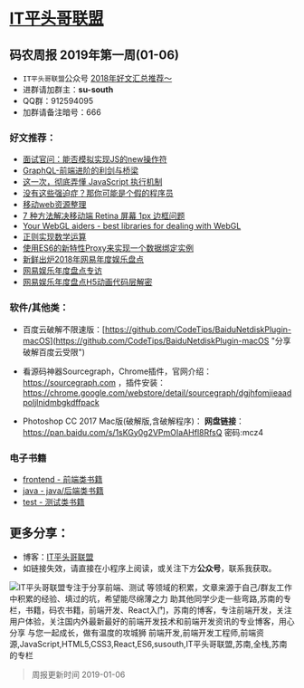 
# [IT平头哥联盟](https://susouth.com/ "@IT·平头哥联盟，码农书籍，苏南的专栏")

##  码农周报 2019年第一周(01-06)

+ `IT平头哥联盟`公众号 [2018年好文汇总推荐～](https://mp.weixin.qq.com/s/-BA4X3ScSSpsZRrUCyTuBw)
+ 进群请加群主：**su-south**
+ QQ群：912594095 
+ 加群请备注暗号：666 

### 好文推荐：
+ [面试官问：能否模拟实现JS的new操作符](https://segmentfault.com/a/1190000016911391)
+ [GraphQL-前端进阶的利剑与桥梁](https://mp.weixin.qq.com/s/Gw3iOyuRr8HvOqY1GNxqqA)
+ [这一次，彻底弄懂 JavaScript 执行机制](https://juejin.im/post/59e85eebf265da430d571f89)
+ [没有这些强迫症？那你可能是个假的程序员](https://mp.weixin.qq.com/s/SGr_mgevOh6x21gBUjsHvA)
+ [移动web资源整理](http://www.cnblogs.com/PeunZhang/p/3407453.html)
+ [7 种方法解决移动端 Retina 屏幕 1px 边框问题](https://juejin.im/entry/584e427361ff4b006cd22c7c)
+ [Your WebGL aiders - best libraries for dealing with WebGL ](https://juejin.im/post/5c348695e51d4551ec60850e)
+ [正则实现数学运算](https://juejin.im/entry/584e427361ff4b006cd22c7c)
+ [使用ES6的新特性Proxy来实现一个数据绑定实例](https://juejin.im/post/5c34a86a6fb9a049f81976d8)
+ [新鲜出炉2018年网易年度娱乐盘点](http://h5.media.163.com/163/html/ent/entpainting2018/index.html?spssid=0057b08500a2686a645e86c1d4f233e2&spsw=7&spss=other&from=timeline&isappinstalled=0)
+ [网易娱乐年度盘点专访](https://mp.weixin.qq.com/s/bkTfa2QXJ07gt4m9wTbXVQ)
+ [网易娱乐年度盘点H5动画代码层解密](https://juejin.im/post/5bfbcb1e5188252e8966a298)

### 软件/其他类：
+ 百度云破解不限速版：[https://github.com/CodeTips/BaiduNetdiskPlugin-macOS](https://github.com/CodeTips/BaiduNetdiskPlugin-macOS "分享破解百度云受限")
+ 看源码神器Sourcegraph，Chrome插件，官网介绍：https://sourcegraph.com
，插件安装：https://chrome.google.com/webstore/detail/sourcegraph/dgjhfomjieaadpoljlnidmbgkdffpack

+ Photoshop CC 2017 Mac版(破解版,含破解程序)：
**网盘链接**：https://pan.baidu.com/s/1sKGy0g2VPmOIaAHfl8RfsQ  密码:mcz4

### 电子书籍
+ [frontend - 前端类书籍](../frontend "前端类电子书籍整理")
+ [java - java/后端类书籍](../java "java或后端开发人员电子书籍整理")
+ [test - 测试类书籍](../test "测试人员电子书籍整理")

## 更多分享：
+ 博客：[IT平头哥联盟](https://susouth.com "IT平头哥联盟")
+ 如链接失效，请直接在小程序上阅读，或关注下方**公众号**，联系我获取。

![IT平头哥联盟专注于分享前端、测试 等领域的积累，文章来源于自己/群友工作中积累的经验、填过的坑，希望能尽绵薄之力 助其他同学少走一些弯路,苏南的专栏，书籍，码农书籍，前端开发、React入门，苏南的博客，专注前端开发，关注用户体验，关注国内外最新最好的前端开发技术和前端开发资讯的专业博客，用心分享 与您一起成长，做有温度的攻城狮 前端开发,前端开发工程师,前端资源,JavaScript,HTML5,CSS3,React,ES6,susouth,IT平头哥联盟,苏南,全栈,苏南的专栏](https://user-images.githubusercontent.com/18324563/49295841-ae197600-f4f1-11e8-80c9-53ee54ee1f86.png "IT平头哥联盟")

> 周报更新时间 2019-01-06


